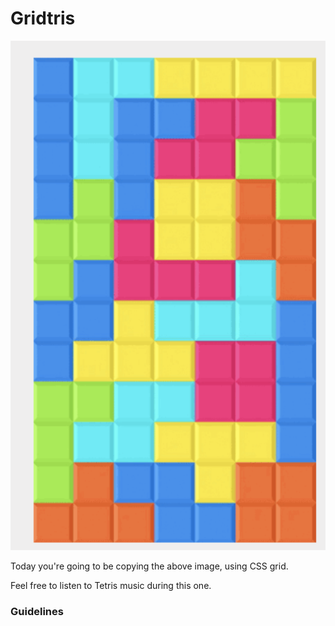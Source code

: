 # Gridtris

![a screen filled with tetris](./gridtris.png)

Today you're going to be copying the above image, using CSS grid.

Feel free to listen to Tetris music during this one.


### Guidelines

